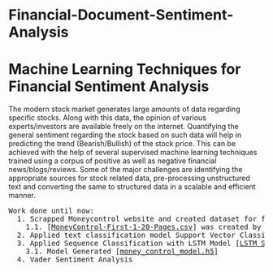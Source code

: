 # Financial-Document-Sentiment-Analysis
<h1>Machine Learning Techniques for Financial Sentiment Analysis </h1>
The modern stock market generates large amounts of data regarding
specific stocks. Along with this data, the opinion of various
experts/investors are available freely on the internet. Quantifying the
general sentiment regarding the stock based on such data will help in
predicting the trend (Bearish/Bullish) of the stock price. This can be achieved with the help
of several supervised machine learning techniques trained using a corpus
of positive as well as negative financial news/blogs/reviews. Some of the
major challenges are identifying the appropriate sources for stock related
data, pre-processing unstructured text and converting the same to
structured data in a scalable and efficient manner. 

<pre>
Work done until now:
  1. Scrapped Moneycontrol website and created dataset for financial data [<a href="https://github.com/mahajanhrishikesh/Financial-Document-Sentiment-Analysis/blob/master/Web%20Scrapper%20MoneyControl.ipynb">Web Scrapper MoneyControl.ipynb</a>]
    1.1. [<a href="https://github.com/mahajanhrishikesh/Financial-Document-Sentiment-Analysis/blob/master/MoneyControl-First-1-20-Pages.csv">MoneyControl-First-1-20-Pages.csv</a>] was created by the above notebook
  2. Applied text classification model Support Vector Classifier for Sentiment Analysis [<a href="https://github.com/mahajanhrishikesh/Financial-Document-Sentiment-Analysis/blob/master/Text%20Classification%20Money%20Control.ipynb">Text Classification Money Control.ipynb</a>]
  3. Applied Sequence Classification with LSTM Model [<a href="https://github.com/mahajanhrishikesh/Financial-Document-Sentiment-Analysis/blob/master/LSTM%20Sentiment%20Analysis.ipynb">LSTM Sentiment Analysis.ipynb</a>]
    3.1. Model Generated [<a href="https://github.com/mahajanhrishikesh/Financial-Document-Sentiment-Analysis/blob/master/money_control_model.h5">money_control_model.h5</a>]
  4. Vader Sentiment Analysis
</pre>
